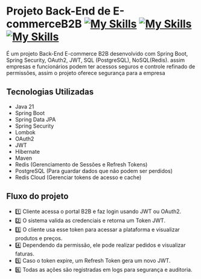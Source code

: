 # Projeto Back-End de E-commerceB2B [![My Skills](https://skillicons.dev/icons?i=spring&theme=)](https://spring.io/projects/spring-boot) [![My Skills](https://skillicons.dev/icons?i=redis&theme=)](https://redis.io/docs/latest/) [![My Skills](https://skillicons.dev/icons?i=postgresql&theme=)](https://www.postgresql.org/)
 
É um projeto Back-End E-commerce B2B desenvolvido com Spring Boot, Spring Security, OAuth2, JWT, SQL (PostgreSQL), NoSQL(Redis). assim empresas e funcionários podem ter acessos seguros e controle refinado de permissões, assim o projeto oferece segurança para a empresa

## Tecnologias Utilizadas

- Java 21
- Spring Boot
- Spring Data JPA
- Spring Security
- Lombok
- OAuth2 
- JWT
- Hibernate
- Maven
- Redis (Gerenciamento de Sessões e Refresh Tokens)
- PostgreSQL (Para guardar dados que não podem ser perdidos)
- Redis Cloud (Gerenciar tokens de acesso e cache)


## Fluxo do projeto

- 1️⃣ Cliente acessa o portal B2B e faz login usando JWT ou OAuth2.
- 2️⃣ O sistema valida as credenciais e retorna um Token JWT.
- 3️⃣ O cliente usa esse token para acessar a plataforma e visualizar produtos e preços.
- 4️⃣ Dependendo da permissão, ele pode realizar pedidos e visualizar faturas.
- 5️⃣ Caso o token expire, um Refresh Token gera um novo JWT.
- 6️⃣ Todas as ações são registradas em logs para segurança e auditoria.
